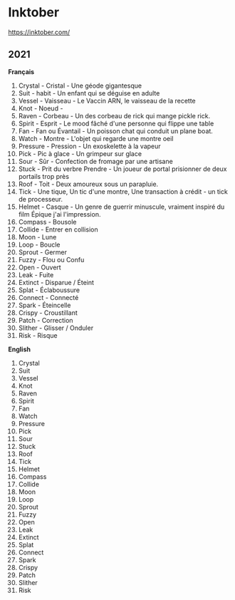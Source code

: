 # Inktober

https://inktober.com/

## 2021

**Français**

1. Crystal - Cristal - Une géode gigantesque
2. Suit - habit - Un enfant qui se déguise en adulte
3. Vessel - Vaisseau - Le Vaccin ARN, le vaisseau de la recette
4. Knot - Noeud - 
5. Raven - Corbeau - Un des corbeau de rick qui mange pickle rick.
6. Spirit - Esprit - Le mood fâché d'une personne qui flippe une table
7. Fan - Fan ou Évantail - Un poisson chat qui conduit un plane boat.
8. Watch - Montre - L'objet qui regarde une montre oeil
9. Pressure - Pression - Un exoskelette à la vapeur
10. Pick - Pic à glace - Un grimpeur sur glace
11. Sour - Sûr - Confection de fromage par une artisane
12. Stuck - Prit du verbre Prendre - Un joueur de portal prisionner de deux portails trop près
13. Roof - Toit - Deux amoureux sous un parapluie.
14. Tick - Une tique, Un tic d'une montre, Une transaction à crédit - un tick de processeur.
15. Helmet - Casque - Un genre de guerrir minuscule, vraiment inspiré du film Épique j'ai l'impression.
16. Compass - Bousole 
17. Collide - Entrer en collision
18. Moon - Lune
19. Loop - Boucle
20. Sprout - Germer
21. Fuzzy - Flou ou Confu
22. Open - Ouvert
23. Leak - Fuite
24. Extinct - Disparue / Éteint
25. Splat - Éclaboussure
26. Connect - Connecté
27. Spark - Éteincelle
28. Crispy - Croustillant
29. Patch - Correction 
30. Slither - Glisser / Onduler
31. Risk - Risque


**English**

1. Crystal
2. Suit
3. Vessel
4. Knot
5. Raven
6. Spirit
7. Fan
8. Watch
9. Pressure
10. Pick
11. Sour
12. Stuck
13. Roof
14. Tick
15. Helmet
16. Compass
17. Collide
18. Moon
19. Loop
20. Sprout
21. Fuzzy
22. Open
23. Leak
24. Extinct
25. Splat
26. Connect
27. Spark
28. Crispy
29. Patch
30. Slither
31. Risk
